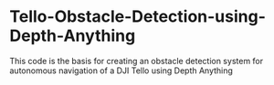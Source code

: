 # Tello-Obstacle-Detection-using-Depth-Anything
This code is the basis for creating an obstacle detection system for autonomous navigation of a DJI Tello using Depth Anything
